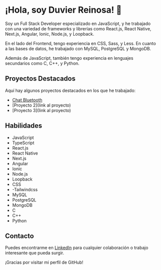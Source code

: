 # ¡Hola, soy Duvier Reinosa! 👋

Soy un Full Stack Developer especializado en JavaScript, y he trabajado con una variedad de frameworks y librerías como React.js, React Native, Next.js, Angular, Ionic, Node.js, y Loopback.

En el lado del Frontend, tengo experiencia en CSS, Sass, y Less. En cuanto a las bases de datos, he trabajado con MySQL, PostgreSQL y MongoDB.

Además de JavaScript, también tengo experiencia en lenguajes secundarios como C, C++, y Python.

## Proyectos Destacados

Aquí hay algunos proyectos destacados en los que he trabajado:

- [Chat Bluetooth](https://github.com/Duvier-Reinosa/chat-bluetooth)
- [Proyecto 2](link al proyecto)
- [Proyecto 3](link al proyecto)

## Habilidades

- JavaScript
- TypeScript
- React.js
- React Native
- Next.js
- Angular
- Ionic
- Node.js
- Loopback
- CSS
- -Tailwindcss
- MySQL
- PostgreSQL
- MongoDB
- C
- C++
- Python

## Contacto

Puedes encontrarme en [LinkedIn](https://www.linkedin.com/in/duvier-reinosa-8a5ba918b/) para cualquier colaboración o trabajo interesante que pueda surgir.

¡Gracias por visitar mi perfil de GitHub!
